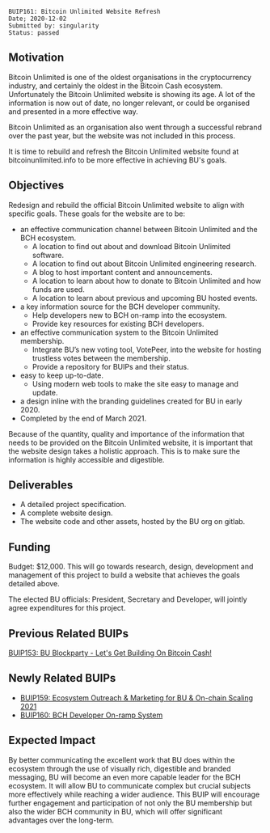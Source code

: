     BUIP161: Bitcoin Unlimited Website Refresh
    Date; 2020-12-02
    Submitted by: singularity
    Status: passed

## Motivation
Bitcoin Unlimited is one of the oldest organisations in the cryptocurrency industry, and certainly the oldest in the Bitcoin Cash ecosystem. Unfortunately the Bitcoin Unlimited website is showing its age. A lot of the information is now out of date, no longer relevant, or could be organised and presented in a more effective way.

Bitcoin Unlimited as an organisation also went through a successful rebrand over the past year, but the website was not included in this process.

It is time to rebuild and refresh the Bitcoin Unlimited website found at bitcoinunlimited.info to be more effective in achieving BU's goals.

## Objectives
Redesign and rebuild the official Bitcoin Unlimited website to align with specific goals. These goals for the website are to be:
- an effective communication channel between Bitcoin Unlimited and the BCH ecosystem.
    - A location to find out about and download Bitcoin Unlimited software.
    - A location to find out about Bitcoin Unlimited engineering research.
    - A blog to host important content and announcements.
    - A location to learn about how to donate to Bitcoin Unlimited and how funds are used.
    - A location to learn about previous and upcoming BU hosted events.
- a key information source for the BCH developer community.
    - Help developers new to BCH on-ramp into the ecosystem.
    - Provide key resources for existing BCH developers.
- an effective communication system to the Bitcoin Unlimited membership.
    - Integrate BU’s new voting tool, VotePeer, into the website for hosting trustless votes between the membership.
    - Provide a repository for BUIPs and their status.
- easy to keep up-to-date.
    - Using modern web tools to make the site easy to manage and update.
- a design inline with the branding guidelines created for BU in early 2020.
- Completed by the end of March 2021.

Because of the quantity, quality and importance of the information that needs to be provided on the Bitcoin Unlimited website, it is important that the website design takes a holistic approach. This is to make sure the information is highly accessible and digestible.

## Deliverables
- A detailed project specification.
- A complete website design.
- The website code and other assets, hosted by the BU org on gitlab.

## Funding
Budget: $12,000. This will go towards research, design, development and management of this project to build a website that achieves the goals detailed above.

The elected BU officials: President, Secretary and Developer, will jointly agree expenditures for this project.

## Previous Related BUIPs
[BUIP153: BU Blockparty - Let's Get Building On Bitcoin Cash!](153.md)

## Newly Related BUIPs
- [BUIP159: Ecosystem Outreach & Marketing for BU & On-chain Scaling 2021](159.md)
- [BUIP160: BCH Developer On-ramp System](160.md)

## Expected Impact
By better communicating the excellent work that BU does within the ecosystem through the use of visually rich, digestible and branded messaging, BU will become an even more capable leader for the BCH ecosystem. It will allow BU to communicate complex but crucial subjects more effectively while reaching a wider audience. This BUIP will encourage further engagement and participation of not only the BU membership but also the wider BCH community in BU, which will offer significant advantages over the long-term.
